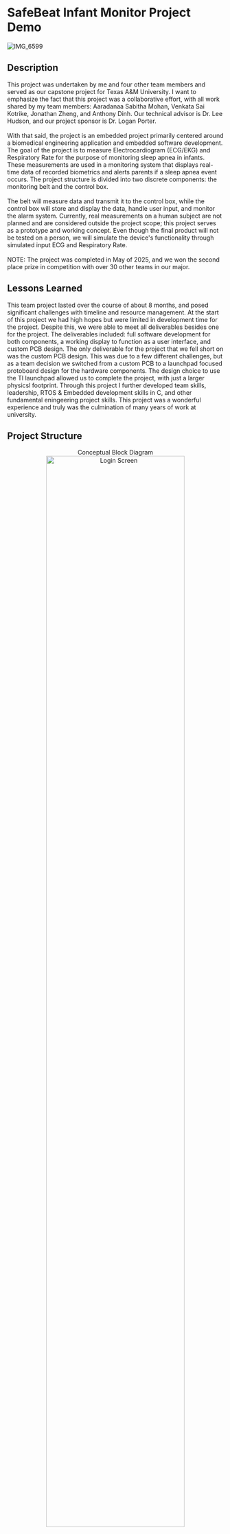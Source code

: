 <h1>SafeBeat Infant Monitor Project Demo</h1>

![IMG_6599](https://github.com/user-attachments/assets/92e2d65f-38a3-49ac-b8c4-8109ac2d33a9)

<h2>Description</h2>
<p>
This project was undertaken by me and four other team members and served as our capstone project for Texas A&M University.  
I want to emphasize the fact that this project was a collaborative effort, with all work shared by my team members: Aaradanaa Sabitha Mohan, Venkata Sai Kotrike, Jonathan Zheng, and Anthony Dinh.  
Our technical advisor is Dr. Lee Hudson, and our project sponsor is Dr. Logan Porter.  
<br>
<br>
With that said, the project is an embedded project primarily centered around a biomedical engineering application and embedded software development.  
The goal of the project is to measure Electrocardiogram (ECG/EKG) and Respiratory Rate for the purpose of monitoring sleep apnea in infants.  
These measurements are used in a monitoring system that displays real-time data of recorded biometrics and alerts parents if a sleep apnea event occurs.  
The project structure is divided into two discrete components: the monitoring belt and the control box.  
<br>
<br>
The belt will measure data and transmit it to the control box, while the control box will store and display the data, handle user input, and monitor the alarm system.  
Currently, real measurements on a human subject are not planned and are considered outside the project scope; this project serves as a prototype and working concept.  
Even though the final product will not be tested on a person, we will simulate the device's functionality through simulated input ECG and Respiratory Rate.  
<br>
<br>
NOTE: The project was completed in May of 2025, and we won the second place prize in competition with over 30 other teams in our major.
</p>

<h2>Lessons Learned</h2>
<p>
  This team project lasted over the course of about 8 months, and posed significant challenges with timeline and resource management. 
  At the start of this project we had high hopes but were limited in development time for the project.
  Despite this, we were able to meet all deliverables besides one for the project. 
  The deliverables included: full software development for both components, a working display to function as a user interface, and custom PCB design.
  The only deliverable for the project that we fell short on was the custom PCB design. 
  This was due to a few different challenges, but as a team decision we switched from a custom PCB to a launchpad focused protoboard design for the hardware components.
  The design choice to use the TI launchpad allowed us to complete the project, with just a larger physicsl footprint.
  Through this project I further developed team skills, leadership, RTOS & Embedded development skills in C, and other fundamental eningeering project skills.
  This project was a wonderful experience and truly was the culmination of many years of work at university.
</p>

<h2>Project Structure</h2>
<p align="center">
Conceptual Block Diagram <br/>
<img src=https://i.imgur.com/H2JbNeu.png height="80%" width="80%" alt="Login Screen"/>

<h2>Link to code repository</h2>  
https://github.com/byork6/SafeBeat-Infant-Monitor  

<h2>Languages and Utilities Used</h2>  
<ul>
  <li><b>Software written in C</b> (For both separate MCU's)</li>
  <li><b>SIMPLELINK Low Power Software Development Kit (SDK)</b> - Used for embedded software development on both MCU's</li>
</ul>

<h2>Development Environments Used</h2>  
<ul>
  <li><b>Code Composer Studio Theia</b></li>
</ul>

<h2>Hardware Components</h2>  
<ul>
  <li><b>Microcontrollers</b> - Texas Instruments CC2651P3 Bluetooth Low Energy MCU (Monitoring Belt & Control Box)</li>
  <li><b>Analog Front End Integrated Circuit (IC)</b> - Analog Devices ADAS1000-4, used for 3-lead ECG/RR measurements and signal processing (Monitoring Belt Only)</li>
  <li><b>BLE Antenna</b> - Will be a PCB Trace antenna (Monitoring Belt & Control Box)</li>
  <li><b>Low frequency filters</b> - Discrete component filters on PCB for ECG leads (Monitoring Belt Only)</li>
  <li><b>Serial memory component</b> - TBD (Control Box Only)</li>
  <li><b>Power path management IC</b> - Enables battery power and AC adapter power (Control Box Only)</li>
  <li><b>Display</b> - TBD (Control Box Only)</li>
  <li><b>Speaker</b> - Used for the event alarm (Control Box Only)</li>
  <li><b>Button Interface</b> - Used for user input control (Control Box Only)</li>
</ul>

